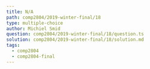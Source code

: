 ```yaml
---
title: N/A
path: comp2804/2019-winter-final/18
type: multiple-choice
author: Michiel Smid
question: comp2804/2019-winter-final/18/question.ts
solution: comp2804/2019-winter-final/18/solution.md
tags:
  - comp2804
  - comp2804-final
---
```

